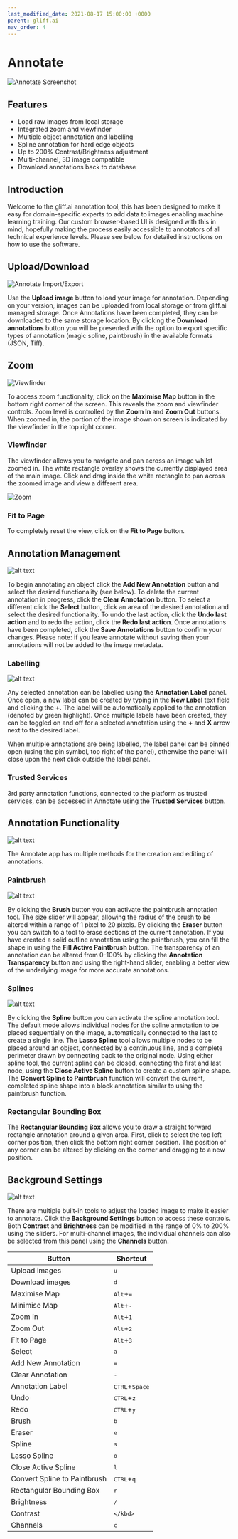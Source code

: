 ```yaml
---
last_modified_date: 2021-08-17 15:00:00 +0000
parent: gliff.ai
nav_order: 4
---
```


# Annotate

![Annotate Screenshot](/assets/images/annotate_screenshot.png)

## Features

- Load raw images from local storage
- Integrated zoom and viewfinder
- Multiple object annotation and labelling
- Spline annotation for hard edge objects
- Up to 200% Contrast/Brightness adjustment
- Multi-channel, 3D image compatible
- Download annotations back to database

## Introduction

Welcome to the gliff.ai annotation tool, this has been designed to make it easy for domain-specific experts to add data to images enabling machine learning training.
Our custom browser-based UI is designed with this in mind, hopefully making the process easily accessible to annotators of all technical experience levels.
Please see below for detailed instructions on how to use the software.

## Upload/Download

![Annotate Import/Export](/assets/images/annotate_import-export.png)

Use the **Upload image** button to load your image for annotation.
Depending on your version, images can be uploaded from local storage or from gliff.ai managed storage. Once Annotations have been completed, they can be downloaded to the same storage location.
By clicking the **Download annotations** button you will be presented with the option to export specific types of annotation (magic spline, paintbrush) in the available formats (JSON, Tiff).

## Zoom

![Viewfinder](/assets/images/annotate_viewfinder.png)

To access zoom functionality, click on the **Maximise Map** button in the bottom right corner of the screen.
This reveals the zoom and viewfinder controls.
Zoom level is controlled by the **Zoom In** and **Zoom Out** buttons.
When zoomed in, the portion of the image shown on screen is indicated by the viewfinder in the top right corner.

### Viewfinder

The viewfinder allows you to navigate and pan across an image whilst zoomed in.
The white rectangle overlay shows the currently displayed area of the main image.
Click and drag inside the white rectangle to pan across the zoomed image and view a different area.

![Zoom](/assets/images/annotate_zoomed-in.png)

### Fit to Page

To completely reset the view, click on the **Fit to Page** button.

## Annotation Management

![alt text](/assets/images/annotate_CRUD.png)

To begin annotating an object click the **Add New Annotation** button and select the desired functionality (see below).
To delete the current annotation in progress, click the **Clear Annotation** button.
To select a different click the **Select** button, click an area of the desired annotation and select the desired functionality.
To undo the last action, click the **Undo last action** and to redo the action, click the **Redo last action**.
Once annotations have been completed, click the **Save Annotations** button to confirm your changes.
Please note: if you leave annotate without saving then your annotations will not be added to the image metadata.

### Labelling

![alt text](/assets/images/annotate_labelling.png)

Any selected annotation can be labelled using the **Annotation Label** panel.
Once open, a new label can be created by typing in the **New Label** text field and clicking the **+**.
The label will be automatically applied to the annotation (denoted by green highlight).
Once multiple labels have been created, they can be toggled on and off for a selected annotation using the **+** and **X** arrow next to the desired label.

When multiple annotations are being labelled, the label panel can be pinned open (using the pin symbol, top right of the panel), otherwise the panel will close upon the next click outside the label panel.

### Trusted Services

3rd party annotation functions, connected to the platform as trusted services, can be accessed in Annotate using the **Trusted Services** button.

## Annotation Functionality

![alt text](/assets/images/annotate_tools.png)

The Annotate app has multiple methods for the creation and editing of annotations.

### Paintbrush

![alt text](/assets/images/annotate_brush.png)

By clicking the **Brush** button you can activate the paintbrush annotation tool.
The size slider will appear, allowing the radius of the brush to be altered within a range of 1 pixel to 20 pixels.
By clicking the **Eraser** button you can switch to a tool to erase sections of the current annotation.
If you have created a solid outline annotation using the paintbrush, you can fill the shape in using the **Fill Active Paintbrush** button.
The transparency of an annotation can be altered from 0-100% by clicking the **Annotation Transparency** button and using the right-hand slider, enabling a better view of the underlying image for more accurate annotations.

### Splines

![alt text](/assets/images/annotate_spline.png)

By clicking the **Spline** button you can activate the spline annotation tool.
The default mode allows individual nodes for the spline annotation to be placed sequentially on the image, automatically connected to the last to create a single line.
The **Lasso Spline** tool allows multiple nodes to be placed around an object, connected by a continuous line, and a complete perimeter drawn by connecting back to the original node.
Using either spline tool, the current spline can be closed, connecting the first and last node, using the **Close Active Spline** button to create a custom spline shape.
The **Convert Spline to Paintbrush** function will convert the current, completed spline shape into a block annotation similar to using the paintbrush function.

### Rectangular Bounding Box

The **Rectangular Bounding Box** allows you to draw a straight forward rectangle annotation around a given area. First, click to select the top left corner position, then click the bottom right corner position. The position of any corner can be altered by clicking on the corner and dragging to a new position.

## Background Settings

![alt text](/assets/images/annotate_image-controls.png)

There are multiple built-in tools to adjust the loaded image to make it easier to annotate. Click the **Background Settings** button to access these controls. Both **Contrast** and **Brightness** can be modified in the range of 0% to 200% using the sliders. For multi-channel images, the individual channels can also be selected from this panel using the **Channels** button.

| Button                       | Shortcut                         |
| ---------------------------- | -------------------------------- |
| Upload images                | <kbd>u</kbd>                     |
| Download images              | <kbd>d</kbd>                     |
| Maximise Map                 | <kbd>Alt</kbd>+<kbd>=</kbd>      |
| Minimise Map                 | <kbd>Alt</kbd>+<kbd>-</kbd>      |
| Zoom In                      | <kbd>Alt</kbd>+<kbd>1</kbd>      |
| Zoom Out                     | <kbd>Alt</kbd>+<kbd>2</kbd>      |
| Fit to Page                  | <kbd>Alt</kbd>+<kbd>3</kbd>      |
| Select                       | <kbd>a</kbd>                     |
| Add New Annotation           | <kbd>=</kbd>                     |
| Clear Annotation             | <kbd>-</kbd>                     |
| Annotation Label             | <kbd>CTRL</kbd>+<kbd>Space</kbd> |
| Undo                         | <kbd>CTRL</kbd>+<kbd>z</kbd>     |
| Redo                         | <kbd>CTRL</kbd>+<kbd>y</kbd>     |
| Brush                        | <kbd>b</kbd>                     |
| Eraser                       | <kbd>e</kbd>                     |
| Spline                       | <kbd>s</kbd>                     |
| Lasso Spline                 | <kbd>o</kbd>                     |
| Close Active Spline          | <kbd>l</kbd>                     |
| Convert Spline to Paintbrush | <kbd>CTRL</kbd>+<kbd>q</kbd>     |
| Rectangular Bounding Box     | <kbd>r</kbd>                     |
| Brightness                   | <kbd>/</kbd>                     |
| Contrast                     | <kbd>\</kbd>                     |
| Channels                     | <kbd>c<kbd>                      |
